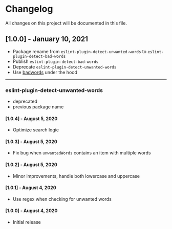 # Changelog

All changes on this project will be documented in this file.

## [1.0.0] - January 10, 2021

- Package rename from `eslint-plugin-detect-unwanted-words` to `eslint-plugin-detect-bad-words`
- Publish `eslint-plugin-detect-bad-words`
- Deprecate `eslint-plugin-detect-unwanted-words`
- Use [badwords](https://github.com/MauriceButler/badwords) under the hood

---

### eslint-plugin-detect-unwanted-words

- deprecated
- previous package name

#### [1.0.4] - August 5, 2020

- Optimize search logic

#### [1.0.3] - August 5, 2020

- Fix bug when `unwantedWords` contains an item with multiple words

#### [1.0.2] - August 5, 2020

- Minor improvements, handle both lowercase and uppercase

#### [1.0.1] - August 4, 2020

- Use regex when checking for unwanted words

#### [1.0.0] - August 4, 2020

- Initial release
